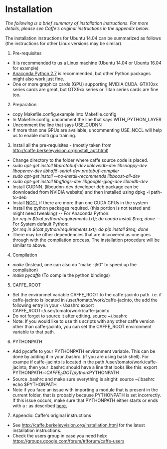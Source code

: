 # Installation

*The following is a brief summary of installation instructions. For more details, please see Caffe's original instructions in the appendix below*.

The installation instructions for Ubuntu 14.04 can be summarized as follows (the instructions for other Linux versions may be similar).  
1. Pre-requisites
 * It is recommended to us a Linux machine (Ubuntu 14.04 or Ubuntu 16.04 for example)
 * [Anaconda Python 2.7](https://www.continuum.io/downloads) is recommended, but other Python packages might also work just fine.
 * One or more graphics cards (GPU) supporting NVIDIA CUDA. GTX10xx series cards are great, but GTX9xx series or Titan series cards are fine too.
 
2. Preparation
 * copy Makefile.config.example into Makefile.config
 * In Makefile.config, uncomment the line that says WITH_PYTHON_LAYER
 * Uncomment the line that says USE_CUDNN
 * If more than one GPUs are available, uncommenting USE_NCCL will help us to enable multi gpu training.
 
3. Install all the pre-requisites - (mostly taken from http://caffe.berkeleyvision.org/install_apt.html)
 * Change directory to the folder where caffe source code is placed.
 * *sudo apt-get install libprotobuf-dev libleveldb-dev libsnappy-dev libopencv-dev libhdf5-serial-dev protobuf-compiler*
 * *sudo apt-get install --no-install-recommends libboost-all-dev*
 * *sudo apt-get install libgflags-dev libgoogle-glog-dev liblmdb-dev*
 * Install CUDNN. (libcudnn-dev developer deb package can be downloaded from NVIDIA website) and then installed using dpkg -i path-to-deb
 * Install [NCCL](https://github.com/NVIDIA/nccl/releases) if there are more than one CUDA GPUs in the system
 * Install the python packages required. (this portion is not tested and might need tweaking)
  -- For Anaconda Python: <br> *for req in $(cat python/requirements.txt); do conda install $req; done*
  -- For System default Python: <br> *for req in $(cat python/requirements.txt); do pip install $req; done* 
 * There may be other dependencies that are discovered as one goes through with the compilation process. The installation procedure will be similar to above.

4. Compilation
 * *make* (Instead, one can also do "make -j50" to speed up the compilaiton)
 * *make pycaffe* (To compile the python bindings)

5. CAFFE_ROOT
 * Set the environmet variable CAFFE_ROOT to the caffe-jacinto path. i.e. if caffe-jacinto is located in /user/tomato/work/caffe-jacinto, the add the following entry in your ~/.bashrc
 export CAFFE_ROOT=/user/tomato/work/caffe-jacinto
 * Do not forget to source it after editing.
 source ~/.bashrc
 * Note: If you would like to use this scripts with any other caffe version other than caffe-jacinto, you can set the CAFFE_ROOT environment variable to that path.
 
6. PYTHONPATH
 * Add pycaffe to your PYTHONPATH environment variable. This can be done by adding it in your .bashrc. (if you are using bash shell). For exampe if caffe-jacinto is located in the path /user/tomato/work/caffe-jacinto, then your .bashrc should have a line that looks like this:
export PYTHONPATH=:$CAFFE_ROOT/python:$PYTHONPATH
* Source .bashrc and make sure everything is alright:
source ~/.bashrc
echo $PYTHONPATH
* Note if you face an issue with importing a module that is present in the current folder, that is probably because PYTHONPATH is set incorrectly. If this issue occurs, make sure that PYTHONPATH either starts or ends with a : as described [here.](https://stackoverflow.com/questions/33615156/why-does-pythonpath-with-trailing-colon-add-current-directory-to-sys-path)
 
7. Appendix: Caffe's original instructions
 * See http://caffe.berkeleyvision.org/installation.html for the latest
installation instructions.
 * Check the users group in case you need help:
https://groups.google.com/forum/#!forum/caffe-users
